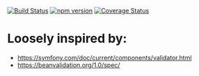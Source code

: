 [![Build Status](https://travis-ci.org/stopsopa/validator.svg?branch=v0.0.66)](https://travis-ci.org/stopsopa/validator)
[![npm version](https://badge.fury.io/js/%40stopsopa%2Fvalidator.svg)](https://badge.fury.io/js/%40stopsopa%2Fvalidator)
[![Coverage Status](https://coveralls.io/repos/github/stopsopa/validator/badge.svg?branch=v0.0.66)](https://coveralls.io/github/stopsopa/validator?branch=v0.0.66)

# Loosely inspired by:
- https://symfony.com/doc/current/components/validator.html
- https://beanvalidation.org/1.0/spec/


